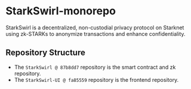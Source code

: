 # StarkSwirl-monorepo
StarkSwirl is a decentralized, non-custodial privacy protocol on Starknet using zk-STARKs to anonymize transactions and enhance confidentiality.

## Repository Structure
- The `StarkSwirl @ 87b8dd7` repository is the smart contract and zk repository.
- The `StarkSwirl-UI @ fa85559` repository is the frontend repository.
